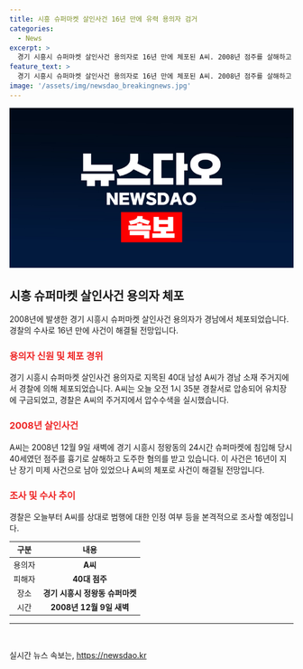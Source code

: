 ```yaml
---
title: 시흥 슈퍼마켓 살인사건 16년 만에 유력 용의자 검거
categories:
  - News
excerpt: >
  경기 시흥시 슈퍼마켓 살인사건 용의자로 16년 만에 체포된 A씨. 2008년 점주를 살해하고 금품을 훔친 혐의를 받고 있으며, 어제 경남에서 긴급 체포되어 오늘 새벽에 경찰서로 압송됐다. 이 사건은 오랜 기간 미제로 남아왔으나 A씨의 주거지도 압수수색됐고, 경찰은 A씨를 상대로 본격 조사를 진행할 예정이다.
feature_text: >
  경기 시흥시 슈퍼마켓 살인사건 용의자로 16년 만에 체포된 A씨. 2008년 점주를 살해하고 금품을 훔친 혐의를 받고 있으며, 어제 경남에서 긴급 체포되어 오늘 새벽에 경찰서로 압송됐다. 이 사건은 오랜 기간 미제로 남아왔으나 A씨의 주거지도 압수수색됐고, 경찰은 A씨를 상대로 본격 조사를 진행할 예정이다.
image: '/assets/img/newsdao_breakingnews.jpg'
---
```


<p><img src="/assets/img/newsdao_breakingnews.jpg" alt="flaretime 속보" /></p>

<h2 data-ke-size="size26">시흥 슈퍼마켓 살인사건 용의자 체포</h2>

<p data-ke-size="size16">2008년에 발생한 경기 시흥시 슈퍼마켓 살인사건 용의자가 경남에서 체포되었습니다. 경찰의 수사로 16년 만에 사건이 해결될 전망입니다.</p>

<h3 data-ke-size="size24"><b><span style="color: #ee2323;">용의자 신원 및 체포 경위</span></b></h3>

<p data-ke-size="size16">경기 시흥시 슈퍼마켓 살인사건 용의자로 지목된 40대 남성 A씨가 경남 소재 주거지에서 경찰에 의해 체포되었습니다. A씨는 오늘 오전 1시 35분 경찰서로 압송되어 유치장에 구금되었고, 경찰은 A씨의 주거지에서 압수수색을 실시했습니다.</p>

<h3 data-ke-size="size24"><b><span style="color: #ee2323;">2008년 살인사건</span></b></h3>

<p data-ke-size="size16">A씨는 2008년 12월 9일 새벽에 경기 시흥시 정왕동의 24시간 슈퍼마켓에 침입해 당시 40세였던 점주를 흉기로 살해하고 도주한 혐의를 받고 있습니다. 이 사건은 16년이 지난 장기 미제 사건으로 남아 있었으나 A씨의 체포로 사건이 해결될 전망입니다.</p>

<h3 data-ke-size="size24"><b><span style="color: #ee2323;">조사 및 수사 추이</span></b></h3>

<p data-ke-size="size16">경찰은 오늘부터 A씨를 상대로 범행에 대한 인정 여부 등을 본격적으로 조사할 예정입니다.</p>

<table>
    <thead>
        <tr>
            <th style="text-align: center;">구분</th>
            <th style="text-align: center;">내용</th>
        </tr>
    </thead>
    <tbody>
        <tr>
            <td style="text-align: center;">용의자</td>
            <td style="text-align: center;"><b>A씨</b></td>
        </tr>
        <tr>
            <td style="text-align: center;">피해자</td>
            <td style="text-align: center;"><b>40대 점주</b></td>
        </tr>
        <tr>
            <td style="text-align: center;">장소</td>
            <td style="text-align: center;"><b>경기 시흥시 정왕동 슈퍼마켓</b></td>
        </tr>
        <tr>
            <td style="text-align: center;">시간</td>
            <td style="text-align: center;"><b>2008년 12월 9일 새벽</b></td>
        </tr>
    </tbody>
</table>

<hr>

<p data-ke-size="size16">&nbsp;</p>
실시간 뉴스 속보는, <a href="https://newsdao.kr" rel="dofollow">https://newsdao.kr</a>


